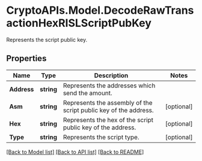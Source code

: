 # CryptoAPIs.Model.DecodeRawTransactionHexRISLScriptPubKey
Represents the script public key.

## Properties

Name | Type | Description | Notes
------------ | ------------- | ------------- | -------------
**Address** | **string** | Represents the addresses which send the amount. | 
**Asm** | **string** | Represents the assembly of the script public key of the address. | [optional] 
**Hex** | **string** | Represents the hex of the script public key of the address. | [optional] 
**Type** | **string** | Represents the script type. | [optional] 

[[Back to Model list]](../README.md#documentation-for-models) [[Back to API list]](../README.md#documentation-for-api-endpoints) [[Back to README]](../README.md)

